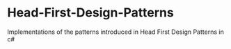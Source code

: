 # Head-First-Design-Patterns

Implementations of the patterns introduced in Head First Design Patterns in c#
